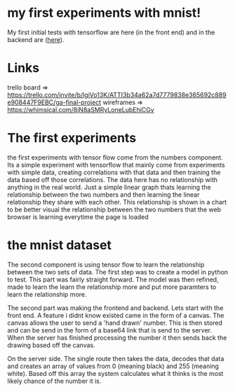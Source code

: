 
# my first experiments with mnist!

My first initial tests with tensorflow are here (in the front end) and in the backend are ([here](https://github.com/jrh1010101101010/backend_mnist)).

# Links
trello board => https://trello.com/invite/b/lgiVo13K/ATTI3b34a62a7d7779838e365692c889e908447F9EBC/ga-final-project 
wireframes => https://whimsical.com/8jN8aSMRyLoneLubEhiCGv

# The first experiments
the first experiments with tensor flow come from the numbers component. Its a simple experiment with tensorflow that mainly come from experiments with simple data, creating correlations with that data and then training the data based off those correlations. The data here has no relationship with anything in the real world. Just a simple linear graph thats learning the relationship between the two numbers and then learning the linear relationship they share with each other. This relationship is shown in a chart to be better visual the relationship between the two numbers that the web browser is learning everytime the page is loaded

# the mnist dataset
The second component is using tensor flow to learn the relationship between the two sets of data. The first step was to create a model in python to test. This part was fairly straight forward. The model was then refined, made to learn the learn the relationship more and put more paramters to learn the relationship more.

The second part was making the frontend and backend. Lets start with the front end. A feature i didnt know existed came in the form of a canvas. The canvas allows the user to send a 'hand drawn' number. This is then stored and can be send in the form of a base64 link that is send to the server. When the server has finished processing the number it then sends back the drawing based off the canvas. 

On the server side. The single route then takes the data, decodes that data and creates an array of values from 0 (meaning black) and 255 (meaning white). Based off this array the system calculates what it thinks is the most likely chance of the number it is. 
